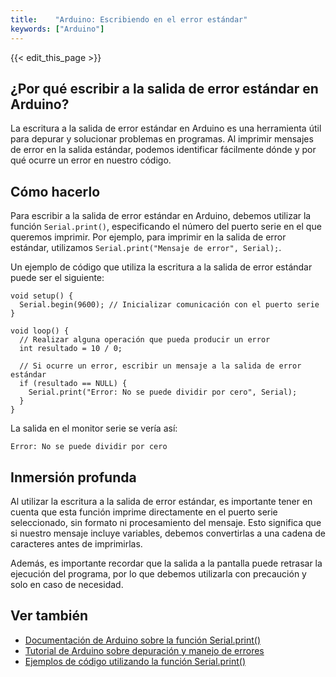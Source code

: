 ```yaml
---
title:    "Arduino: Escribiendo en el error estándar"
keywords: ["Arduino"]
---
```


{{< edit_this_page >}}

## ¿Por qué escribir a la salida de error estándar en Arduino?

La escritura a la salida de error estándar en Arduino es una herramienta útil para depurar y solucionar problemas en programas. Al imprimir mensajes de error en la salida estándar, podemos identificar fácilmente dónde y por qué ocurre un error en nuestro código.

## Cómo hacerlo

Para escribir a la salida de error estándar en Arduino, debemos utilizar la función `Serial.print()`, especificando el número del puerto serie en el que queremos imprimir. Por ejemplo, para imprimir en la salida de error estándar, utilizamos `Serial.print("Mensaje de error", Serial);`.

Un ejemplo de código que utiliza la escritura a la salida de error estándar puede ser el siguiente:

```Arduino
void setup() {
  Serial.begin(9600); // Inicializar comunicación con el puerto serie
}

void loop() {
  // Realizar alguna operación que pueda producir un error
  int resultado = 10 / 0;
  
  // Si ocurre un error, escribir un mensaje a la salida de error estándar
  if (resultado == NULL) {
    Serial.print("Error: No se puede dividir por cero", Serial); 
  }
}
```

La salida en el monitor serie se vería así:

```
Error: No se puede dividir por cero
```

## Inmersión profunda

Al utilizar la escritura a la salida de error estándar, es importante tener en cuenta que esta función imprime directamente en el puerto serie seleccionado, sin formato ni procesamiento del mensaje. Esto significa que si nuestro mensaje incluye variables, debemos convertirlas a una cadena de caracteres antes de imprimirlas.

Además, es importante recordar que la salida a la pantalla puede retrasar la ejecución del programa, por lo que debemos utilizarla con precaución y solo en caso de necesidad.

## Ver también

- [Documentación de Arduino sobre la función Serial.print()](https://www.arduino.cc/reference/en/language/functions/communication/serial/print/)
- [Tutorial de Arduino sobre depuración y manejo de errores](https://www.arduino.cc/en/Tutorial/ArduinoDebugging)
- [Ejemplos de código utilizando la función Serial.print()](https://www.arduino.cc/reference/en/language/functions/communication/serial/print/examples/)